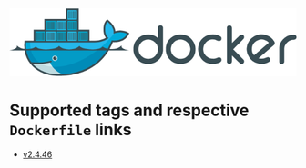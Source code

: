 ![Docker logo](https://github.com/marcosoliveirasoares94/Dockerfiles/blob/master/docker_logo.png)

# Supported tags and respective `Dockerfile` links

-	[v2.4.46](https://github.com/marcosoliveirasoares94/Dockerfiles/blob/master/ldap/v2.4.46)